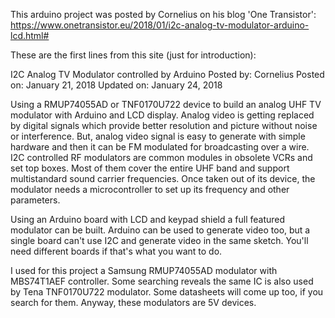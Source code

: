 This arduino project was posted by Cornelius on his blog 'One Transistor': https://www.onetransistor.eu/2018/01/i2c-analog-tv-modulator-arduino-lcd.html#

These are the first lines from this site (just for introduction):

 I2C Analog TV Modulator controlled by Arduino
 Posted by:  Cornelius  Posted on:  January 21, 2018  Updated on:  January 24, 2018

Using a RMUP74055AD or TNF0170U722 device to build an analog UHF TV modulator with Arduino and LCD display.
Analog video is getting replaced by digital signals which provide better resolution and picture without noise or interference. But, analog video signal is easy to generate with simple hardware and then it can be FM modulated for broadcasting over a wire. I2C controlled RF modulators are common modules in obsolete VCRs and set top boxes. Most of them cover the entire UHF band and support multistandard sound carrier frequencies. Once taken out of its device, the modulator needs a microcontroller to set up its frequency and other parameters.

Using an Arduino board with LCD and keypad shield a full featured modulator can be built. Arduino can be used to generate video too, but a single board can't use I2C and generate video in the same sketch. You'll need different boards if that's what you want to do.

I used for this project a Samsung RMUP74055AD modulator with MBS74T1AEF controller. Some searching reveals the same IC is also used by Tena TNF0170U722 modulator. Some datasheets will come up too, if you search for them. Anyway, these modulators are 5V devices.
